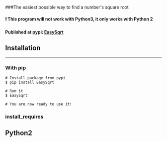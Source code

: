 ###The easiest possible way to find a number's square root  

#### :heavy_exclamation_mark: This program will not work with Python3, it only works with Python 2

#### Published at pypi: [EasySqrt](https://pypi.python.org/pypi/EasySqrt)


## Installation
---

### With pip

    # Install package from pypi
    $ pip install EasySqrt
    
    # Run it
    $ EasySqrt
    
    # You are now ready to use it!
    


### install_requires
Python2  
---
